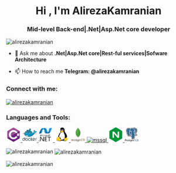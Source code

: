 <h1 align="center">Hi , I'm AlirezaKamranian</h1>
<h3 align="center">Mid-level Back-end|.Net|Asp.Net core developer</h3>

<p align="left"> <img src="https://komarev.com/ghpvc/?username=alirezakamranian&label=Profile%20views&color=0e75b6&style=flat" alt="alirezakamranian" /> </p>

- 💬 Ask me about **.Net|Asp.Net core|Rest-ful services|Sofware Architecture**

- 📫 How to reach me **Telegram: @alirezakamranian**

<h3 align="left">Connect with me:</h3>
<p align="left">
<a href="https://linkedin.com/in/alirezakamranian" target="blank"><img align="center" src="https://raw.githubusercontent.com/rahuldkjain/github-profile-readme-generator/master/src/images/icons/Social/linked-in-alt.svg" alt="alirezakamranian" height="30" width="40" /></a>
</p>

<h3 align="left">Languages and Tools:</h3>
<p align="left"> <a href="https://www.w3schools.com/cs/" target="_blank" rel="noreferrer"> <img src="https://raw.githubusercontent.com/devicons/devicon/master/icons/csharp/csharp-original.svg" alt="csharp" width="40" height="40"/> </a> <a href="https://www.docker.com/" target="_blank" rel="noreferrer"> <img src="https://raw.githubusercontent.com/devicons/devicon/master/icons/docker/docker-original-wordmark.svg" alt="docker" width="40" height="40"/> </a> <a href="https://dotnet.microsoft.com/" target="_blank" rel="noreferrer"> <img src="https://raw.githubusercontent.com/devicons/devicon/master/icons/dot-net/dot-net-original-wordmark.svg" alt="dotnet" width="40" height="40"/> </a> <a href="https://www.linux.org/" target="_blank" rel="noreferrer"> <img src="https://raw.githubusercontent.com/devicons/devicon/master/icons/linux/linux-original.svg" alt="linux" width="40" height="40"/> </a> <a href="https://www.mongodb.com/" target="_blank" rel="noreferrer"> <img src="https://raw.githubusercontent.com/devicons/devicon/master/icons/mongodb/mongodb-original-wordmark.svg" alt="mongodb" width="40" height="40"/> </a> <a href="https://www.microsoft.com/en-us/sql-server" target="_blank" rel="noreferrer"> <img src="https://www.svgrepo.com/show/303229/microsoft-sql-server-logo.svg" alt="mssql" width="40" height="40"/> </a> <a href="https://www.nginx.com" target="_blank" rel="noreferrer"> <img src="https://raw.githubusercontent.com/devicons/devicon/master/icons/nginx/nginx-original.svg" alt="nginx" width="40" height="40"/> </a> <a href="https://www.postgresql.org" target="_blank" rel="noreferrer"> <img src="https://raw.githubusercontent.com/devicons/devicon/master/icons/postgresql/postgresql-original-wordmark.svg" alt="postgresql" width="40" height="40"/> </a> </p>

<p><img align="left" src="https://github-readme-stats.vercel.app/api/top-langs?username=alirezakamranian&show_icons=true&locale=en&layout=compact" alt="alirezakamranian" /></p>

<p>&nbsp;<img align="center" src="https://github-readme-stats.vercel.app/api?username=alirezakamranian&show_icons=true&locale=en" alt="alirezakamranian" /></p>

<p><img align="center" src="https://github-readme-streak-stats.herokuapp.com/?user=alirezakamranian&" alt="alirezakamranian" /></p>
